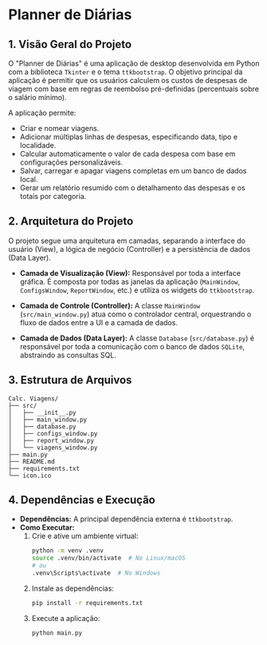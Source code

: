 # Planner de Diárias

## 1. Visão Geral do Projeto

O "Planner de Diárias" é uma aplicação de desktop desenvolvida em Python com a biblioteca `Tkinter` e o tema `ttkbootstrap`. O objetivo principal da aplicação é permitir que os usuários calculem os custos de despesas de viagem com base em regras de reembolso pré-definidas (percentuais sobre o salário mínimo).

A aplicação permite:
- Criar e nomear viagens.
- Adicionar múltiplas linhas de despesas, especificando data, tipo e localidade.
- Calcular automaticamente o valor de cada despesa com base em configurações personalizáveis.
- Salvar, carregar e apagar viagens completas em um banco de dados local.
- Gerar um relatório resumido com o detalhamento das despesas e os totais por categoria.

## 2. Arquitetura do Projeto

O projeto segue uma arquitetura em camadas, separando a interface do usuário (View), a lógica de negócio (Controller) e a persistência de dados (Data Layer).

- **Camada de Visualização (View):** Responsável por toda a interface gráfica. É composta por todas as janelas da aplicação (`MainWindow`, `ConfigsWindow`, `ReportWindow`, etc.) e utiliza os widgets do `ttkbootstrap`.

- **Camada de Controle (Controller):** A classe `MainWindow` (`src/main_window.py`) atua como o controlador central, orquestrando o fluxo de dados entre a UI e a camada de dados.

- **Camada de Dados (Data Layer):** A classe `Database` (`src/database.py`) é responsável por toda a comunicação com o banco de dados `SQLite`, abstraindo as consultas SQL.

## 3. Estrutura de Arquivos

    Calc. Viagens/
    ├── src/
    │   ├── __init__.py
    │   ├── main_window.py
    │   ├── database.py
    │   ├── configs_window.py
    │   ├── report_window.py
    │   └── viagens_window.py
    ├── main.py
    ├── README.md
    ├── requirements.txt
    └── icon.ico


## 4. Dependências e Execução

- **Dependências:** A principal dependência externa é `ttkbootstrap`.
- **Como Executar:**
    1.  Crie e ative um ambiente virtual:
        ```bash
        python -m venv .venv
        source .venv/bin/activate  # No Linux/macOS
        # ou
        .venv\Scripts\activate  # No Windows
        ```
    2.  Instale as dependências:
        ```bash
        pip install -r requirements.txt
        ```
    3.  Execute a aplicação:
        ```bash
        python main.py
        ```
